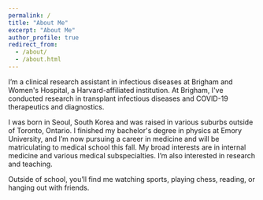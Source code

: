 ```yaml
---
permalink: /
title: "About Me"
excerpt: "About Me"
author_profile: true
redirect_from: 
  - /about/
  - /about.html
---
```


I’m a clinical research assistant in infectious diseases at Brigham and Women's Hospital, a Harvard-affiliated institution. At Brigham, I've conducted research in transplant infectious diseases and COVID-19 therapeutics and diagnostics. 

I was born in Seoul, South Korea and was raised in various suburbs outside of Toronto, Ontario. I finished my bachelor's degree in physics at Emory University, and I’m now pursuing a career in medicine and will be matriculating to medical school this fall. My broad interests are in internal medicine and various medical subspecialties. I’m also interested in research and teaching. 

Outside of school, you’ll find me watching sports, playing chess, reading, or hanging out with friends. 